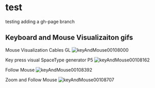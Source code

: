   # test
testing adding a gh-page branch

## Keyboard and Mouse Visualizaiton gifs
Mouse Visualization Cables GL
![keyAndMouse00108000](https://github.com/user-attachments/assets/1ed4ad3d-c07d-454f-b3f3-2f477dc60df7)

Key press visual SpaceType generator P5
![keyAndMouse00108162](https://github.com/user-attachments/assets/541bf569-4818-4227-9743-d4bbe5fbd87f)

Follow Mouse
![keyAndMouse00108392](https://github.com/user-attachments/assets/1f6805b9-6f37-4967-b558-1a907b3e7683)

Zoom and Follow Mouse
![keyAndMouse00108707](https://github.com/user-attachments/assets/caf748be-94d6-4e4d-b176-da76e26661d6)
